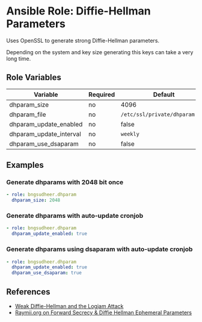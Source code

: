 Ansible Role: Diffie-Hellman Parameters
=======================================

Uses OpenSSL to generate strong Diffie-Hellman parameters.

Depending on the system and key size generating this keys can take a very long time.

Role Variables
--------------

| Variable                | Required | Default                                       |
| ----------------------- | -------- | --------------------------------------------- |
| dhparam_size            | no       | 4096                                          |
| dhparam_file            | no       | `/etc/ssl/private/dhparam.pem`                |
| dhparam_update_enabled  | no       | false                                         |
| dhparam_update_interval | no       | `weekly`                                      |
| dhparam_use_dsaparam    | no       | false                                         |   

Examples
--------

### Generate dhparams with 2048 bit once
```yaml
- role: bngsudheer.dhparam
  dhparam_size: 2048
```

### Generate dhparams with auto-update cronjob
```yaml
- role: bngsudheer.dhparam
  dhparam_update_enabled: true
```

### Generate dhparams using dsaparam with auto-update cronjob
```yaml
- role: bngsudheer.dhparam
  dhparam_update_enabled: true
  dhparam_use_dsaparam: true
```


References
----------

- [Weak Diffie-Hellman and the Logjam Attack](https://weakdh.org/)
- [Raymii.org on Forward Secrecy & Diffie Hellman Ephemeral Parameters](https://raymii.org/s/tutorials/Strong_SSL_Security_On_nginx.html#Forward_Secrecy_&_Diffie_Hellman_Ephemeral_Parameters)

